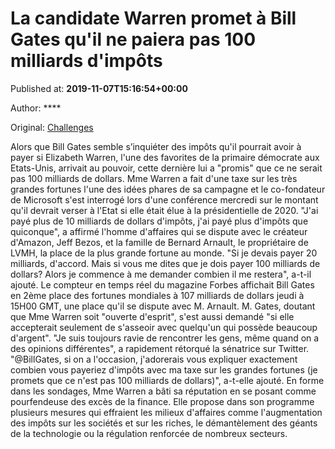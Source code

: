 
# La candidate Warren promet à Bill Gates qu'il ne paiera pas 100 milliards d'impôts

Published at: **2019-11-07T15:16:54+00:00**

Author: ****

Original: [Challenges](https://www.challenges.fr/societe/la-candidate-warren-promet-a-bill-gates-qu-il-ne-paiera-pas-100-milliards-d-impots_683684)

Alors que Bill Gates semble s’inquiéter des impôts qu'il pourrait avoir à payer si Elizabeth Warren, l'une des favorites de la primaire démocrate aux Etats-Unis, arrivait au pouvoir, cette dernière lui a "promis" que ce ne serait pas 100 milliards de dollars.
Mme Warren a fait d'une taxe sur les très grandes fortunes l'une des idées phares de sa campagne et le co-fondateur de Microsoft s'est interrogé lors d'une conférence mercredi sur le montant qu'il devrait verser à l'Etat si elle était élue à la présidentielle de 2020.
"J'ai payé plus de 10 milliards de dollars d'impôts, j'ai payé plus d'impôts que quiconque", a affirmé l'homme d'affaires qui se dispute avec le créateur d'Amazon, Jeff Bezos, et la famille de Bernard Arnault, le propriétaire de LVMH, la place de la plus grande fortune au monde.
"Si je devais payer 20 milliards, d'accord. Mais si vous me dites que je dois payer 100 milliards de dollars? Alors je commence à me demander combien il me restera", a-t-il ajouté.
Le compteur en temps réel du magazine Forbes affichait Bill Gates en 2ème place des fortunes mondiales à 107 milliards de dollars jeudi à 15H00 GMT, une place qu'il se dispute avec M. Arnault.
M. Gates, doutant que Mme Warren soit "ouverte d'esprit", s'est aussi demandé "si elle accepterait seulement de s'asseoir avec quelqu'un qui possède beaucoup d'argent".
"Je suis toujours ravie de rencontrer les gens, même quand on a des opinions différentes", a rapidement rétorqué la sénatrice sur Twitter.
"@BillGates, si on a l'occasion, j'adorerais vous expliquer exactement combien vous payeriez d'impôts avec ma taxe sur les grandes fortunes (je promets que ce n'est pas 100 milliards de dollars)", a-t-elle ajouté.
En forme dans les sondages, Mme Warren a bâti sa réputation en se posant comme pourfendeuse des excès de la finance.
Elle propose dans son programme plusieurs mesures qui effraient les milieux d'affaires comme l'augmentation des impôts sur les sociétés et sur les riches, le démantèlement des géants de la technologie ou la régulation renforcée de nombreux secteurs.
